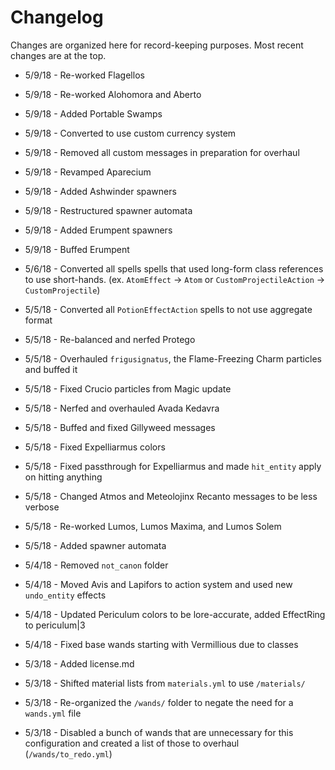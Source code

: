 # Changelog

Changes are organized here for record-keeping purposes. Most recent changes are at the top.

* 5/9/18 - Re-worked Flagellos
* 5/9/18 - Re-worked Alohomora and Aberto
* 5/9/18 - Added Portable Swamps
* 5/9/18 - Converted to use custom currency system
* 5/9/18 - Removed all custom messages in preparation for overhaul
* 5/9/18 - Revamped Aparecium
* 5/9/18 - Added Ashwinder spawners
* 5/9/18 - Restructured spawner automata
* 5/9/18 - Added Erumpent spawners
* 5/9/18 - Buffed Erumpent

* 5/6/18 - Converted all spells spells that used long-form class references to use short-hands. (ex. `AtomEffect` -> `Atom` or `CustomProjectileAction` -> `CustomProjectile`)

* 5/5/18 - Converted all `PotionEffectAction` spells to not use aggregate format
* 5/5/18 - Re-balanced and nerfed Protego
* 5/5/18 - Overhauled `frigusignatus`, the Flame-Freezing Charm particles and buffed it
* 5/5/18 - Fixed Crucio particles from Magic update
* 5/5/18 - Nerfed and overhauled Avada Kedavra
* 5/5/18 - Buffed and fixed Gillyweed messages
* 5/5/18 - Fixed Expelliarmus colors
* 5/5/18 - Fixed passthrough for Expelliarmus and made `hit_entity` apply on hitting anything
* 5/5/18 - Changed Atmos and Meteolojinx Recanto messages to be less verbose
* 5/5/18 - Re-worked Lumos, Lumos Maxima, and Lumos Solem
* 5/5/18 - Added spawner automata

* 5/4/18 - Removed `not_canon` folder
* 5/4/18 - Moved Avis and Lapifors to action system and used new `undo_entity` effects
* 5/4/18 - Updated Periculum colors to be lore-accurate, added EffectRing to periculum|3
* 5/4/18 - Fixed base wands starting with Vermillious due to classes

* 5/3/18 - Added license.md
* 5/3/18 - Shifted material lists from `materials.yml` to use `/materials/`
* 5/3/18 - Re-organized the `/wands/` folder to negate the need for a `wands.yml` file
* 5/3/18 - Disabled a bunch of wands that are unnecessary for this configuration and created a list of those to overhaul (`/wands/to_redo.yml`)
